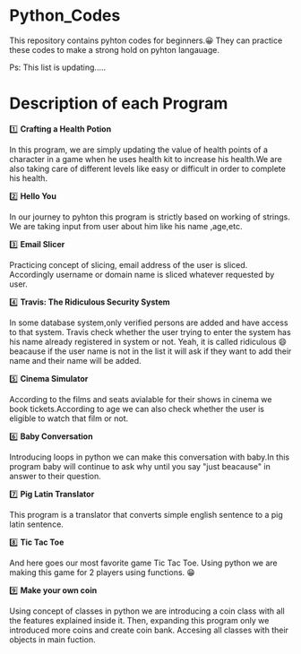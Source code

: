 
# Python_Codes

This repository contains pyhton codes for beginners.😀
They can practice these codes to make a strong hold on pyhton langauage.

Ps: This list is updating.....

# Description of each Program

1️⃣ **Crafting a Health Potion**
    
    
    
In this program, we are simply updating the value of health points of a character in a game when he uses health kit to increase his health.We are also taking care of different levels like easy or difficult in order to complete his health.

2️⃣ **Hello You**

In our journey to pyhton this program is strictly based on working of strings. We are taking input from user about him like his name ,age,etc.

3️⃣ **Email Slicer**

Practicing concept of slicing, email address of the user is sliced. Accordingly username or domain name is sliced whatever requested by user.

4️⃣ **Travis: The Ridiculous Security System**

In some database system,only verified persons are added and have access to that system. Travis check whether the user trying to enter the system has his name already registered in system or not. Yeah, it is called ridiculous 😄 beacause if the user name is not in the list it will ask if they want to add their name and their name will be added. 

5️⃣ **Cinema Simulator**

According to the films and seats avialable for their shows in cinema we book tickets.According to age we can also check whether the user is eligible to watch that film or not. 

6️⃣ **Baby Conversation**

Introducing loops in python we can make this conversation with baby.In this program baby will continue to ask why until you say "just beacause" in answer to their question.

7️⃣ **Pig Latin Translator**

This program is a translator that converts simple english sentence to a pig latin sentence.

8️⃣ **Tic Tac Toe**

And here goes our most favorite game Tic Tac Toe.
Using python we are making this game for 2 players using functions. 😁

9️⃣ **Make your own coin**

Using concept of classes in python we are introducing a coin class with all the features explained inside it.
Then, expanding this program only we introduced more coins and create coin bank.
Accesing all classes with their objects in main fuction.




